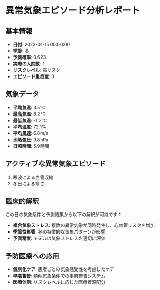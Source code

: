 # 異常気象エピソード分析レポート

## 基本情報
- **日付**: 2023-01-15 00:00:00
- **季節**: 冬
- **予測確率**: 0.623
- **実際の入院数**: 1
- **リスクレベル**: 高リスク
- **エピソード重症度**: 3

## 気象データ
- **平均気温**: 3.5°C
- **最高気温**: 8.2°C
- **最低気温**: -1.2°C
- **平均湿度**: 72.1%
- **平均風速**: 6.8m/s
- **水蒸気圧**: 9.8hPa
- **日照時間**: 5.9時間

## アクティブな異常気象エピソード
1. 寒波による血管収縮
2. 冬日による寒さ

## 臨床的解釈
この日の気象条件と予測結果から以下の解釈が可能です：

- **複合気象ストレス**: 複数の異常気象が同時発生し、心血管リスクを増加
- **季節性影響**: 冬の特徴的な気象パターンが影響
- **予測精度**: モデルは気象ストレスを適切に評価

## 予防医療への応用
- **個別化ケア**: 患者ごとの気象感受性を考慮したケア
- **早期警告**: 類似気象条件での事前警告システム
- **医療体制**: リスクレベルに応じた医療資源配分

